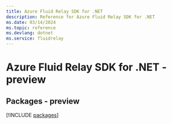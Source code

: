```yaml
---
title: Azure Fluid Relay SDK for .NET
description: Reference for Azure Fluid Relay SDK for .NET
ms.date: 03/14/2024
ms.topic: reference
ms.devlang: dotnet
ms.service: fluidrelay
---
```

# Azure Fluid Relay SDK for .NET - preview
## Packages - preview
[!INCLUDE [packages](fluid-relay-index.md)]